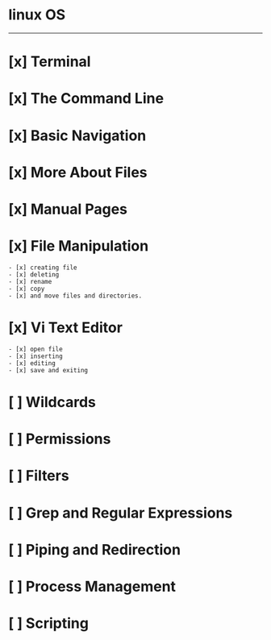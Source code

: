 # linux OS

***
 # [x] Terminal
 # [x] The Command Line 
 # [x] Basic Navigation 
 # [x] More About Files 
 # [x] Manual Pages 
 # [x] File Manipulation
	- [x] creating file
	- [x] deleting
   	- [x] rename
   	- [x] copy
   	- [x] and move files and directories.
 # [x] Vi Text Editor
	- [x] open file
	- [x] inserting
	- [x] editing
	- [x] save and exiting
 # [ ] Wildcards 
 # [ ] Permissions 
 # [ ] Filters 
 # [ ] Grep and Regular Expressions 
 # [ ] Piping and Redirection
 # [ ] Process Management
 # [ ] Scripting 
